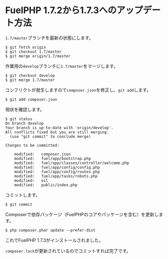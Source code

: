 # FuelPHP 1.7.2から1.7.3へのアップデート方法


`1.7/master`ブランチを最新の状態にします。

~~~
$ git fetch origin
$ git checkout 1.7/master
$ git merge origin/1.7/master
~~~

作業用の`develop`ブランチに`1.7/master`をマージします。

~~~
$ git checkout develop
$ git merge 1.7/master
~~~

コンフリクトが発生しますので`composer.json`を修正し、`git add`します。

~~~
$ git add composer.json
~~~

現状を確認します。

~~~
$ git status
On branch develop
Your branch is up-to-date with 'origin/develop'.
All conflicts fixed but you are still merging.
  (use "git commit" to conclude merge)

Changes to be committed:

	modified:   composer.json
	modified:   fuel/app/bootstrap.php
	modified:   fuel/app/classes/controller/welcome.php
	modified:   fuel/app/config/config.php
	modified:   fuel/app/config/routes.php
	modified:   fuel/app/tasks/robots.php
	modified:   oil
	modified:   public/index.php
~~~

コミットします。

~~~
$ git commit
~~~

Composerで依存パッケージ（FuelPHPのコアやパッケージを含む）を更新します。

~~~
$ php composer.phar update --prefer-dist
~~~

これでFuelPHP 1.7.3がインストールされました。

`composer.lock`が更新されているのでコミットすれば完了です。
